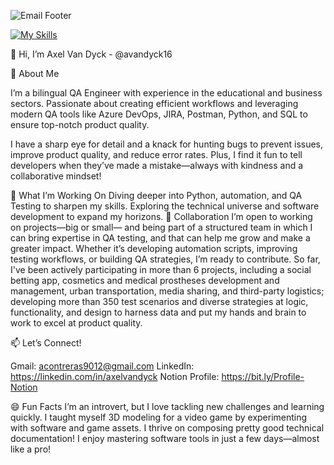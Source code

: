 

![Email Footer](https://github.com/user-attachments/assets/c6cfdf0a-1ce4-4ab9-b3ce-d7f19b6a33d6)


[![My Skills](https://skillicons.dev/icons?i=androidstudio,azure,sentry,py,pycharm,selenium,powershell,postman,postgres,git,figma,notion&perline=6)](https://skillicons.dev)


👋 Hi, I’m Axel Van Dyck - @avandyck16

🌟 About Me

I’m a bilingual QA Engineer with experience in the educational and business sectors. Passionate about creating efficient workflows and leveraging modern QA tools like Azure DevOps, JIRA, Postman, Python, and SQL to ensure top-notch product quality.

I have a sharp eye for detail and a knack for hunting bugs to prevent issues, improve product quality, and reduce error rates. Plus, I find it fun to tell developers when they’ve made a mistake—always with kindness and a collaborative mindset!

🚀 What I’m Working On
Diving deeper into Python, automation, and QA Testing to sharpen my skills.
Exploring the technical universe and software development to expand my horizons.
🤝 Collaboration
I’m open to working on projects—big or small— and being part of a structured team in which I can bring expertise in QA testing, and that can help me grow and make a greater impact. Whether it’s developing automation scripts, improving testing workflows, or building QA strategies, I’m ready to contribute.
So far, I've been actively participating in more than 6 projects, including a social betting app, cosmetics and medical prostheses development and management, urban transportation, media sharing, and third-party logistics; developing more than 350 test scenarios and diverse strategies at logic, functionality, and design to harness data and put my hands and brain to work to excel at product quality.

📫 Let’s Connect!

Gmail: acontreras9012@gmail.com
LinkedIn: https://linkedin.com/in/axelvandyck
Notion Profile: https://bit.ly/Profile-Notion


😄 Fun Facts
I’m an introvert, but I love tackling new challenges and learning quickly.
I taught myself 3D modeling for a video game by experimenting with software and game assets.
I thrive on composing pretty good technical documentation!
I enjoy mastering software tools in just a few days—almost like a pro!
<!---
avandyck16/avandyck16 is a ✨ special ✨ repository because its `README.md` (this file) appears on your GitHub profile.
You can click the Preview link to take a look at your changes.
--->
